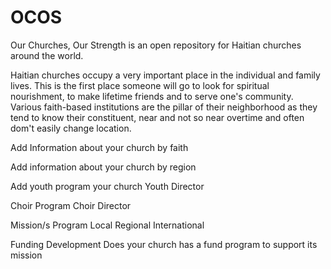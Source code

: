 # OCOS
Our Churches, Our Strength is an open repository for Haitian churches around the world.

Haitian churches occupy a very important place in the individual and family lives. This is the first place someone will go to look for spiritual nourishment, to make lifetime friends and to serve one's community. Various faith-based institutions are the pillar of their neighborhood as they tend to know their constituent, near and not so near overtime and often dom't easily change location. 
 
Add Information about your church by faith

Add information about your church by region

Add youth program your church
Youth Director


Choir Program
Choir Director

Mission/s Program
Local
Regional
International

Funding Development
Does your church has a fund program to support its mission
